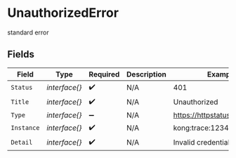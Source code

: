 # UnauthorizedError

standard error


## Fields

| Field                        | Type                         | Required                     | Description                  | Example                      |
| ---------------------------- | ---------------------------- | ---------------------------- | ---------------------------- | ---------------------------- |
| `Status`                     | *interface{}*                | :heavy_check_mark:           | N/A                          | 401                          |
| `Title`                      | *interface{}*                | :heavy_check_mark:           | N/A                          | Unauthorized                 |
| `Type`                       | *interface{}*                | :heavy_minus_sign:           | N/A                          | https://httpstatuses.com/401 |
| `Instance`                   | *interface{}*                | :heavy_check_mark:           | N/A                          | kong:trace:1234567890        |
| `Detail`                     | *interface{}*                | :heavy_check_mark:           | N/A                          | Invalid credentials          |